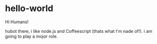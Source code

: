 # hello-world

Hi Humans!

hubot there, i like node.js and Coffeescript (thats what I'm nade of!).
i am going to play a mojor role.
